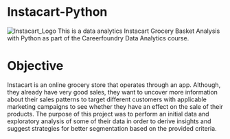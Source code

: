 # Instacart-Python
![Instacart_Logo](https://github.com/marcela-1990/Instacart-Python/assets/133106624/90367547-74b7-441d-812c-284c1f077d4c)
This is a data analytics Instacart Grocery Basket Analysis with Python as part of the Careerfoundry Data Analytics course.

# Objective
Instacart is an online grocery store that operates through an app. Although, they already have very good sales, they want to uncover more information about their sales patterns to target different customers with applicable marketing campaigns to see whether they have an effect on the sale of their products. 
The purpose of this project was to perform an initial data and exploratory analysis of some of their data in order to derive insights and suggest strategies for better segmentation based on the provided criteria.




